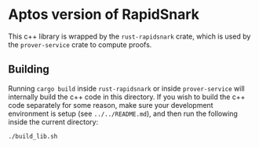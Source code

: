 # Aptos version of RapidSnark

This c++ library is wrapped by the `rust-rapidsnark` crate, which is used
by the `prover-service` crate to compute proofs.

## Building

Running `cargo build` inside `rust-rapidsnark` or inside `prover-service`
will internally build the c++ code in this directory. If you wish to build
the c++ code separately for some reason, make sure your development
environment is setup (see `../../README.md`), and then run the following
inside the current directory:

```bash
./build_lib.sh
```

